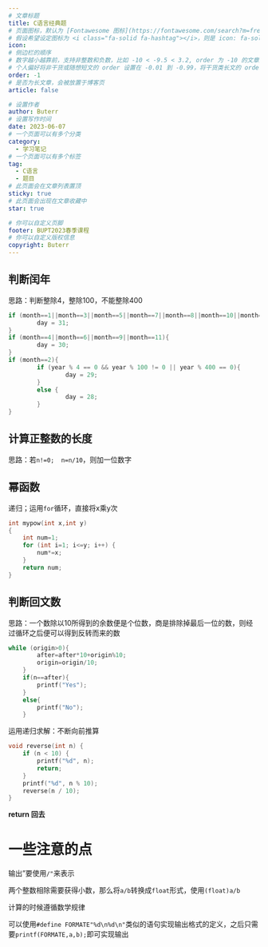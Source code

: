 ```yaml
---
# 文章标题
title: C语言经典题
# 页面图标，默认为 [Fontawesome 图标](https://fontawesome.com/search?m=free&o=r)
# 假设希望设定图标为 <i class="fa-solid fa-hashtag"></i>，则是 icon: fa-solid fa-hashtag
icon: 
# 侧边栏的顺序
# 数字越小越靠前，支持非整数和负数，比如 -10 < -9.5 < 3.2, order 为 -10 的文章会最靠上。
# 个人偏好将非干货或随想短文的 order 设置在 -0.01 到 -0.99，将干货类长文的 order 设置在 -1 到负无穷。每次新增文章都会在上一篇的基础上递减 order 值。
order: -1
# 是否为长文章，会被放置于博客页
article: false

# 设置作者
author: Buterr
# 设置写作时间
date: 2023-06-07
# 一个页面可以有多个分类
category:
  - 学习笔记
# 一个页面可以有多个标签
tag:
  - C语言
  - 题目
# 此页面会在文章列表置顶
sticky: true
# 此页面会出现在文章收藏中
star: true

# 你可以自定义页脚
footer: BUPT2023春季课程
# 你可以自定义版权信息
copyright: Buterr
---
```


## 判断闰年

思路：判断整除4，整除100，不能整除400

```c
if (month==1||month==3||month==5||month==7||month==8||month==10||month==12){
		day = 31;
}
if (month==4||month==6||month==9||month==11){
		day = 30;
}
if (month==2){
		if (year % 4 == 0 && year % 100 != 0 || year % 400 == 0){
				day = 29;
		}
		else {
				day = 28;
		}
}
```

## 计算正整数的长度

思路：若`n!=0;	n=n/10`，则加一位数字

## 幂函数

递归；运用`for`循环，直接将x乘y次

```c
int mypow(int x,int y)
{
    int num=1;
    for (int i=1; i<=y; i++) {
        num*=x;
    }
    return num;
}
```

## 判断回文数

思路：一个数除以10所得到的余数便是个位数，商是排除掉最后一位的数，则经过循环之后便可以得到反转而来的数

```c
while (origin>0){
        after=after*10+origin%10;
        origin=origin/10;
    }
    if(n==after){
        printf("Yes");
    }
    else{
        printf("No");
    }
```

运用递归求解：不断向前推算

```c
void reverse(int n) {
    if (n < 10) {
        printf("%d", n);
        return;
    }
    printf("%d", n % 10);
    reverse(n / 10);
}

```

**return 回去**

# 一些注意的点

输出”要使用`/"`来表示

两个整数相除需要获得小数，那么将`a/b`转换成`float`形式，使用`(float)a/b`

计算的时候遵循数学规律

可以使用`#define FORMATE"%d\n%d\n"`类似的语句实现输出格式的定义，之后只需要`printf(FORMATE,a,b);`即可实现输出
